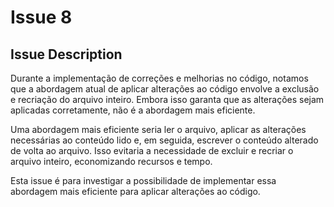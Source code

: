 # Issue 8

## Issue Description

Durante a implementação de correções e melhorias no código, notamos que a abordagem atual de aplicar alterações ao código envolve a exclusão e recriação do arquivo inteiro. Embora isso garanta que as alterações sejam aplicadas corretamente, não é a abordagem mais eficiente.

Uma abordagem mais eficiente seria ler o arquivo, aplicar as alterações necessárias ao conteúdo lido e, em seguida, escrever o conteúdo alterado de volta ao arquivo. Isso evitaria a necessidade de excluir e recriar o arquivo inteiro, economizando recursos e tempo.

Esta issue é para investigar a possibilidade de implementar essa abordagem mais eficiente para aplicar alterações ao código.